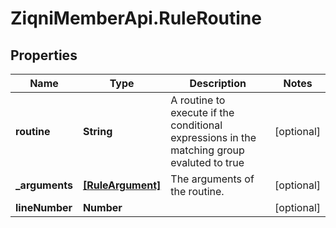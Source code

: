# ZiqniMemberApi.RuleRoutine

## Properties

Name | Type | Description | Notes
------------ | ------------- | ------------- | -------------
**routine** | **String** | A routine to execute if the conditional expressions in the matching group evaluted to true | [optional] 
**_arguments** | [**[RuleArgument]**](RuleArgument.md) | The arguments of the routine. | [optional] 
**lineNumber** | **Number** |  | [optional] 


